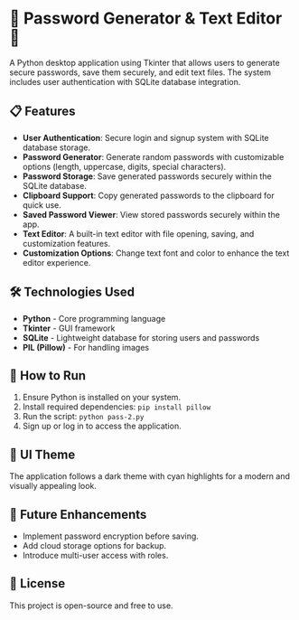 <!DOCTYPE html>
<html lang="en">
<head>
  <meta charset="UTF-8">
  <meta name="viewport" content="width=device-width, initial-scale=1.0">
</head>
<body>

<h1>🔑 Password Generator & Text Editor 📝</h1>
<p>A Python desktop application using Tkinter that allows users to generate secure passwords, save them securely, and edit text files. The system includes user authentication with SQLite database integration.</p>

<h2>📋 Features</h2>
<ul>
  <li><strong>User Authentication</strong>: Secure login and signup system with SQLite database storage.</li>
  <li><strong>Password Generator</strong>: Generate random passwords with customizable options (length, uppercase, digits, special characters).</li>
  <li><strong>Password Storage</strong>: Save generated passwords securely within the SQLite database.</li>
  <li><strong>Clipboard Support</strong>: Copy generated passwords to the clipboard for quick use.</li>
  <li><strong>Saved Password Viewer</strong>: View stored passwords securely within the app.</li>
  <li><strong>Text Editor</strong>: A built-in text editor with file opening, saving, and customization features.</li>
  <li><strong>Customization Options</strong>: Change text font and color to enhance the text editor experience.</li>
</ul>

<h2>🛠️ Technologies Used</h2>
<ul>
  <li><strong>Python</strong> - Core programming language</li>
  <li><strong>Tkinter</strong> - GUI framework</li>
  <li><strong>SQLite</strong> - Lightweight database for storing users and passwords</li>
  <li><strong>PIL (Pillow)</strong> - For handling images</li>
</ul>

<h2>🚀 How to Run</h2>
<ol>
  <li>Ensure Python is installed on your system.</li>
  <li>Install required dependencies: <code>pip install pillow</code></li>
  <li>Run the script: <code>python pass-2.py</code></li>
  <li>Sign up or log in to access the application.</li>
</ol>

<h2>🎨 UI Theme</h2>
<p>The application follows a dark theme with cyan highlights for a modern and visually appealing look.</p>

<h2>📌 Future Enhancements</h2>
<ul>
  <li>Implement password encryption before saving.</li>
  <li>Add cloud storage options for backup.</li>
  <li>Introduce multi-user access with roles.</li>
</ul>

<h2>📜 License</h2>
<p>This project is open-source and free to use.</p>

</body>
</html>
